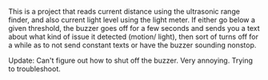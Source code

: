 This is a project that reads current distance using the ultrasonic range finder, and also current light level using the light meter. If either go below a given threshold, the buzzer goes off for a few seconds and sends you a text about what kind of issue it detected (motion/ light), then sort of turns off for a while as to not send constant texts or have the buzzer sounding nonstop.

Update: Can't figure out how to shut off the buzzer. Very annoying. Trying to troubleshoot.
